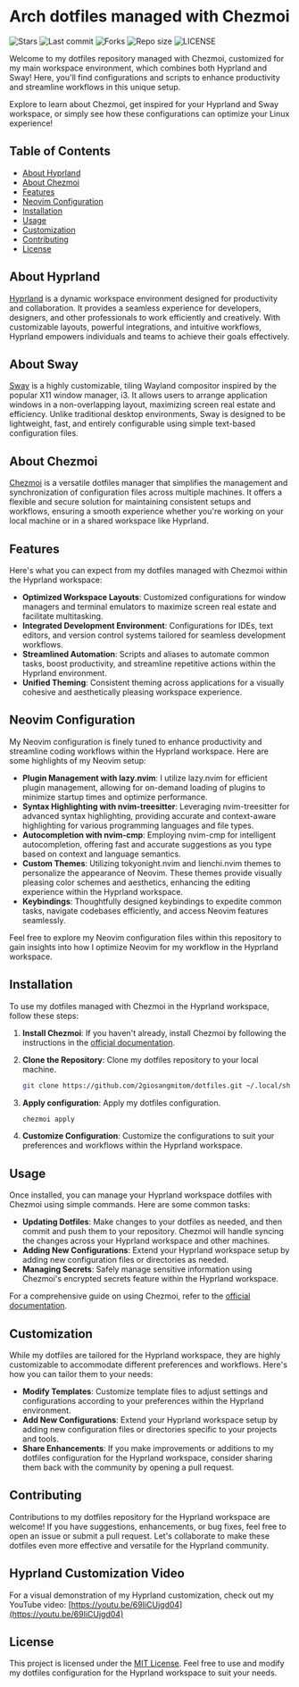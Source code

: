 # Arch dotfiles managed with Chezmoi

![Stars](https://img.shields.io/github/stars/2giosangmitom/dotfiles?style=for-the-badge&logo=starship&color=C9CBFF&logoColor=D9E0EE&labelColor=302D41)
![Last commit](https://img.shields.io/github/last-commit/2giosangmitom/dotfiles?style=for-the-badge&logo=github&color=7dc4e4&logoColor=D9E0EE&labelColor=302D41)
![Forks](https://img.shields.io/github/forks/2giosangmitom/dotfiles.svg?style=for-the-badge&logo=starship&color=8bd5ca&logoColor=D9E0EE&labelColor=302D41)
![Repo size](https://img.shields.io/github/repo-size/2giosangmitom/dotfiles?color=%23DDB6F2&label=SIZE&logo=codesandbox&style=for-the-badge&logoColor=D9E0EE&labelColor=302D41)
![LICENSE](https://img.shields.io/github/license/2giosangmitom/dotfiles?style=for-the-badge&logo=starship&color=ee999f&logoColor=D9E0EE&labelColor=302D41)

Welcome to my dotfiles repository managed with Chezmoi, customized for my main workspace environment, which combines both Hyprland and Sway! Here, you'll find configurations and scripts to enhance productivity and streamline workflows in this unique setup.

Explore to learn about Chezmoi, get inspired for your Hyprland and Sway workspace, or simply see how these configurations can optimize your Linux experience!

## Table of Contents

- [About Hyprland](#about-hyprland)
- [About Chezmoi](#about-chezmoi)
- [Features](#features)
- [Neovim Configuration](#neovim-configuration)
- [Installation](#installation)
- [Usage](#usage)
- [Customization](#customization)
- [Contributing](#contributing)
- [License](#license)

## About Hyprland

[Hyprland](https://github.com/hyprwm/Hyprland) is a dynamic workspace environment designed for productivity and collaboration. It provides a seamless experience for developers, designers, and other professionals to work efficiently and creatively. With customizable layouts, powerful integrations, and intuitive workflows, Hyprland empowers individuals and teams to achieve their goals effectively.

## About Sway

[Sway](https://github.com/swaywm/sway) is a highly customizable, tiling Wayland compositor inspired by the popular X11 window manager, i3. It allows users to arrange application windows in a non-overlapping layout, maximizing screen real estate and efficiency. Unlike traditional desktop environments, Sway is designed to be lightweight, fast, and entirely configurable using simple text-based configuration files.

## About Chezmoi

[Chezmoi](https://github.com/twpayne/chezmoi) is a versatile dotfiles manager that simplifies the management and synchronization of configuration files across multiple machines. It offers a flexible and secure solution for maintaining consistent setups and workflows, ensuring a smooth experience whether you're working on your local machine or in a shared workspace like Hyprland.

## Features

Here's what you can expect from my dotfiles managed with Chezmoi within the Hyprland workspace:

- **Optimized Workspace Layouts**: Customized configurations for window managers and terminal emulators to maximize screen real estate and facilitate multitasking.
- **Integrated Development Environment**: Configurations for IDEs, text editors, and version control systems tailored for seamless development workflows.
- **Streamlined Automation**: Scripts and aliases to automate common tasks, boost productivity, and streamline repetitive actions within the Hyprland environment.
- **Unified Theming**: Consistent theming across applications for a visually cohesive and aesthetically pleasing workspace experience.

## Neovim Configuration

My Neovim configuration is finely tuned to enhance productivity and streamline coding workflows within the Hyprland workspace. Here are some highlights of my Neovim setup:

- **Plugin Management with lazy.nvim**: I utilize lazy.nvim for efficient plugin management, allowing for on-demand loading of plugins to minimize startup times and optimize performance.
- **Syntax Highlighting with nvim-treesitter**: Leveraging nvim-treesitter for advanced syntax highlighting, providing accurate and context-aware highlighting for various programming languages and file types.
- **Autocompletion with nvim-cmp**: Employing nvim-cmp for intelligent autocompletion, offering fast and accurate suggestions as you type based on context and language semantics.
- **Custom Themes**: Utilizing tokyonight.nvim and lienchi.nvim themes to personalize the appearance of Neovim. These themes provide visually pleasing color schemes and aesthetics, enhancing the editing experience within the Hyprland workspace.
- **Keybindings**: Thoughtfully designed keybindings to expedite common tasks, navigate codebases efficiently, and access Neovim features seamlessly.

Feel free to explore my Neovim configuration files within this repository to gain insights into how I optimize Neovim for my workflow in the Hyprland workspace.

## Installation

To use my dotfiles managed with Chezmoi in the Hyprland workspace, follow these steps:

1. **Install Chezmoi**: If you haven't already, install Chezmoi by following the instructions in the [official documentation](https://www.chezmoi.io/docs/install/).

2. **Clone the Repository**: Clone my dotfiles repository to your local machine.

   ```bash
   git clone https://github.com/2giosangmitom/dotfiles.git ~/.local/share/chezmoi
   ```

3. **Apply configuration**: Apply my dotfiles configuration.

   ```bash
   chezmoi apply
   ```

4. **Customize Configuration**: Customize the configurations to suit your preferences and workflows within the Hyprland workspace.

## Usage

Once installed, you can manage your Hyprland workspace dotfiles with Chezmoi using simple commands. Here are some common tasks:

- **Updating Dotfiles**: Make changes to your dotfiles as needed, and then commit and push them to your repository. Chezmoi will handle syncing the changes across your Hyprland workspace and other machines.
- **Adding New Configurations**: Extend your Hyprland workspace setup by adding new configuration files or directories as needed.
- **Managing Secrets**: Safely manage sensitive information using Chezmoi's encrypted secrets feature within the Hyprland workspace.

For a comprehensive guide on using Chezmoi, refer to the [official documentation](https://www.chezmoi.io/docs/).

## Customization

While my dotfiles are tailored for the Hyprland workspace, they are highly customizable to accommodate different preferences and workflows. Here's how you can tailor them to your needs:

- **Modify Templates**: Customize template files to adjust settings and configurations according to your preferences within the Hyprland environment.
- **Add New Configurations**: Extend your Hyprland workspace setup by adding new configuration files or directories specific to your projects and tools.
- **Share Enhancements**: If you make improvements or additions to my dotfiles configuration for the Hyprland workspace, consider sharing them back with the community by opening a pull request.

## Contributing

Contributions to my dotfiles repository for the Hyprland workspace are welcome! If you have suggestions, enhancements, or bug fixes, feel free to open an issue or submit a pull request. Let's collaborate to make these dotfiles even more effective and versatile for the Hyprland community.

## Hyprland Customization Video

For a visual demonstration of my Hyprland customization, check out my YouTube video: [https://youtu.be/69IiCUjgd04](https://youtu.be/69IiCUjgd04)

## License

This project is licensed under the [MIT License](LICENSE). Feel free to use and modify my dotfiles configuration for the Hyprland workspace to suit your needs.
